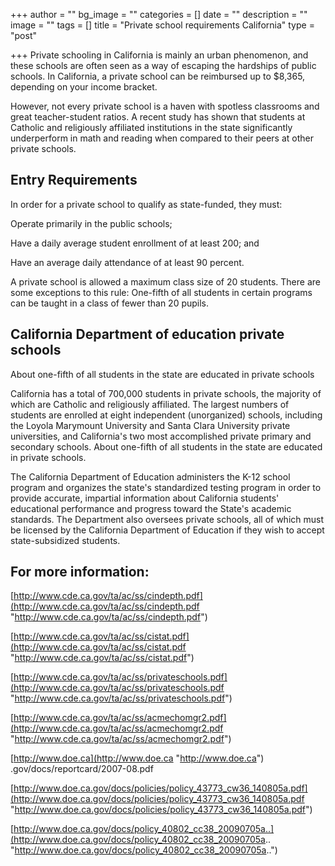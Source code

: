 +++
author = ""
bg_image = ""
categories = []
date = ""
description = ""
image = ""
tags = []
title = "Private school requirements California"
type = "post"

+++
Private schooling in California is mainly an urban phenomenon, and these schools are often seen as a way of escaping the hardships of public schools. In California, a private school can be reimbursed up to $8,365, depending on your income bracket.

However, not every private school is a haven with spotless classrooms and great teacher-student ratios. A recent study has shown that students at Catholic and religiously affiliated institutions in the state significantly underperform in math and reading when compared to their peers at other private schools.

## Entry Requirements

In order for a private school to qualify as state-funded, they must:

Operate primarily in the public schools;

Have a daily average student enrollment of at least 200; and

Have an average daily attendance of at least 90 percent.

A private school is allowed a maximum class size of 20 students. There are some exceptions to this rule: One-fifth of all students in certain programs can be taught in a class of fewer than 20 pupils.

## California Department of education private schools

About one-fifth of all students in the state are educated in private schools

California has a total of 700,000 students in private schools, the majority of which are Catholic and religiously affiliated. The largest numbers of students are enrolled at eight independent (unorganized) schools, including the Loyola Marymount University and Santa Clara University private universities, and California's two most accomplished private primary and secondary schools. About one-fifth of all students in the state are educated in private schools.

The California Department of Education administers the K-12 school program and organizes the state's standardized testing program in order to provide accurate, impartial information about California students' educational performance and progress toward the State's academic standards. The Department also oversees private schools, all of which must be licensed by the California Department of Education if they wish to accept state-subsidized students.

## For more information:

[http://www.cde.ca.gov/ta/ac/ss/cindepth.pdf](http://www.cde.ca.gov/ta/ac/ss/cindepth.pdf "http://www.cde.ca.gov/ta/ac/ss/cindepth.pdf")

[http://www.cde.ca.gov/ta/ac/ss/cistat.pdf](http://www.cde.ca.gov/ta/ac/ss/cistat.pdf "http://www.cde.ca.gov/ta/ac/ss/cistat.pdf")

 [http://www.cde.ca.gov/ta/ac/ss/privateschools.pdf](http://www.cde.ca.gov/ta/ac/ss/privateschools.pdf "http://www.cde.ca.gov/ta/ac/ss/privateschools.pdf")

[http://www.cde.ca.gov/ta/ac/ss/acmechomgr2.pdf](http://www.cde.ca.gov/ta/ac/ss/acmechomgr2.pdf "http://www.cde.ca.gov/ta/ac/ss/acmechomgr2.pdf")

[http://www.doe.ca](http://www.doe.ca "http://www.doe.ca") .gov/docs/reportcard/2007-08.pdf

[http://www.doe.ca.gov/docs/policies/policy_43773_cw36_140805a.pdf](http://www.doe.ca.gov/docs/policies/policy_43773_cw36_140805a.pdf "http://www.doe.ca.gov/docs/policies/policy_43773_cw36_140805a.pdf")

[http://www.doe.ca.gov/docs/policy_40802_cc38_20090705a..](http://www.doe.ca.gov/docs/policy_40802_cc38_20090705a.. "http://www.doe.ca.gov/docs/policy_40802_cc38_20090705a..")